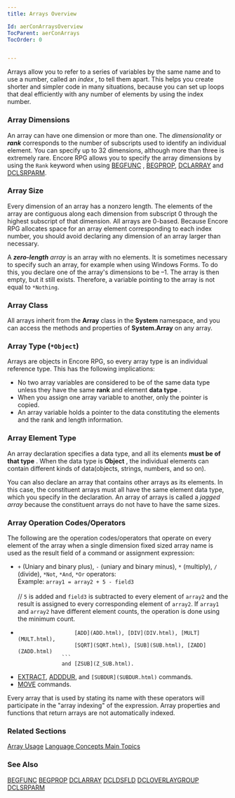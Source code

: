 ```yaml
---
title: Arrays Overview

Id: aerConArraysOverview
TocParent: aerConArrays
TocOrder: 0


---
```


Arrays allow you to refer to a series of variables by the same name and to use a number, called an *index* , to tell them apart. This helps you create shorter and simpler code in many situations, because you can set up loops that deal efficiently with any number of elements by using the index number. 

### Array Dimensions
An array can have one dimension or more than one. The *dimensionality* or ***rank*** corresponds to the number of subscripts used to identify an individual element. You can specify up to 32 dimensions, although more than three is extremely rare. Encore RPG allows you to specify the array dimensions by using the ```Rank``` keyword when using [BEGFUNC](BEGFUNC.html) , [BEGPROP](BEGPROP.html), [DCLARRAY](DCLARRAY.html) and [DCLSRPARM](DCLSRPARM.html). 

### Array Size
Every dimension of an array has a nonzero length. The elements of the array are contiguous along each dimension from subscript 0 through the highest subscript of that dimension. All arrays are 0-based. Because Encore RPG allocates space for an array element corresponding to each index number, you should avoid declaring any dimension of an array larger than necessary. 

A ***zero-length** array* is an array with no elements. It is sometimes necessary to specify such an array, for example when using Windows Forms. To do this, you declare one of the array's dimensions to be –1. The array is then empty, but it still exists. Therefore, a variable pointing to the array is not equal to ```*Nothing```. 

### Array Class
All arrays inherit from the **Array** class in the **System** namespace, and you can access the methods and properties of **System.Array** on any array. 

### Array Type (```*Object```)
Arrays are objects in Encore RPG, so every array type is an individual reference type. This has the following implications: 

- No two array variables are considered to be of the same data
                type unless they have the same **rank**  and element **data type** .
- When you assign one array variable to another, only the pointer is copied.
- An array variable holds a pointer to the data constituting the elements and the
                rank and length information.

### Array Element Type
An array declaration specifies a data type, and all its elements **must be of that type** . When the data type is **Object** , the individual elements can contain different kinds of data(objects, strings, numbers, and so on). 

You can also declare an array that contains other arrays as its elements. In this case, the constituent arrays must all have the same element data type, which you specify in the declaration. An array of arrays is called a *jagged array* because the constituent arrays do not have to have the same sizes. 

### Array Operation Codes/Operators
The following are the operation codes/operators that operate on every element of the array when a single dimension fixed sized array name is used as the result field of a command or assignment expression: 

- ```+``` (Uniary and binary plus), ```-``` (uniary and binary minus), ```*``` (multiply), ```/```
                (divide), ```*Not```, ```*And```, ```*Or``` operators:<br />
                Example:  ```array1 = array2 + 5 - field3``` <br /><br />
                // ```5``` is added and ```field3``` is subtracted to every element of ```array2``` and the
                result is assigned to every corresponding element of ```array2```.  If ```array1```
                and ```array2``` have different element counts, the operation is done using the
                minimum count.
- ```
                    [ADD](ADD.html), [DIV](DIV.html), [MULT](MULT.html),
                    [SQRT](SQRT.html), [SUB](SUB.html), [ZADD](ZADD.html)
                ```
                and [ZSUB](Z_SUB.html).
- [EXTRACT](EXTRACT.html), [ADDDUR](ADDHANDLER.html), and ```
                    [SUBDUR](SUBDUR.html)
                ``` commands.
- [MOVE](MOVE.html) commands.

Every array that is used by stating its name with these operators will participate in the "array indexing" of the expression. Array properties and functions that return arrays are not automatically indexed.

### Related Sections
[Array Usage](aerConArraysUsage.html)
[Language Concepts Main Topics](aerConLanguageConceptsMain.html) 

### See Also
[BEGFUNC](BEGFUNC.html)
[BEGPROP](BEGPROP.html)
[DCLARRAY](DCLARRAY.html)
[DCLDSFLD](DCLDSFLD.html)
[DCLOVERLAYGROUP](DCLOVERLAYGROUP.html)
[DCLSRPARM](DCLSRPARM.html) 
